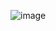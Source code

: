 
![image](https://user-images.githubusercontent.com/100144278/230740289-356049af-1ab6-4469-99a5-68c658bf185d.png)
